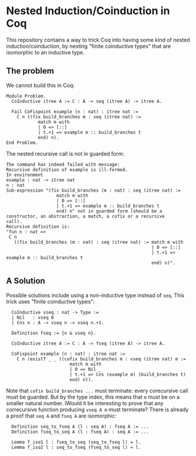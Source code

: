 # Nested Induction/Coinduction in Coq

This repository contains a way to trick Coq into having some kind of nested induction/coinduction, by nesting "finite coinductive types" that are isomorphic to an inductive type.

## The problem

We cannot build this in Coq:

```coq
Module Problem.
  CoInductive itree A := C : A -> seq (itree A) -> itree A.

  Fail CoFixpoint example (n : nat) : itree nat :=
    C n ((fix build_branches m : seq (itree nat) :=
            match m with
            | 0 => [::]
            | t.+1 => example m :: build_branches t
            end) n).
End Problem.
```

The nested recursive call is not in guarded form:
```coq
The command has indeed failed with message:
Recursive definition of example is ill-formed.
In environment
example : nat -> itree nat
n : nat
Sub-expression "(fix build_branches (m : nat) : seq (itree nat) :=
                   match m with
                   | 0 => [::]
                   | t.+1 => example m :: build_branches t
                   end) n" not in guarded form (should be a constructor, an abstraction, a match, a cofix or a recursive
call).
Recursive definition is:
"fun n : nat =>
 C n
   ((fix build_branches (m : nat) : seq (itree nat) := match m with
                                                       | 0 => [::]
                                                       | t.+1 => example m :: build_branches t
                                                       end) n)".
```

## A Solution

Possible solutions include using a non-inductive type instead of `seq`. This trick uses "finite coinductive types":

```coq
  CoInductive vseq : nat -> Type :=
  | Nil   : vseq 0
  | Cns n : A -> vseq n -> vseq n.+1.
  
  Definition fseq := {n & vseq n}.
  
  CoInductive itree A := C : A -> fseq (itree A) -> itree A.
  
  CoFixpoint example (n : nat) : itree nat :=
    C n (existT _ _ ((cofix build_branches m : vseq (itree nat) m :=
                        match m with
                        | 0 => Nil _
                        | t.+1 => Cns (example m) (build_branches t)
                        end) n)).
```

Note that `cofix build_branches ...` must terminate: every corecursive call must be guarded. But by the type index, this means that `m` must be on a smaller natural number. IWould it be interesting to prove that any correcursive function producing `vseq A m` must terminate? There is already a proof that `seq A` and `fseq A` are isomorphic:

```coq
  Definition seq_to_fseq A (l : seq A) : fseq A := ...
  Definition fseq_to_seq A (l : fseq A) : seq A := ...
  
  Lemma f_iso1 l : fseq_to_seq (seq_to_fseq l) = l.
  Lemma f_iso2 l : seq_to_fseq (fseq_to_seq l) = l.
```
